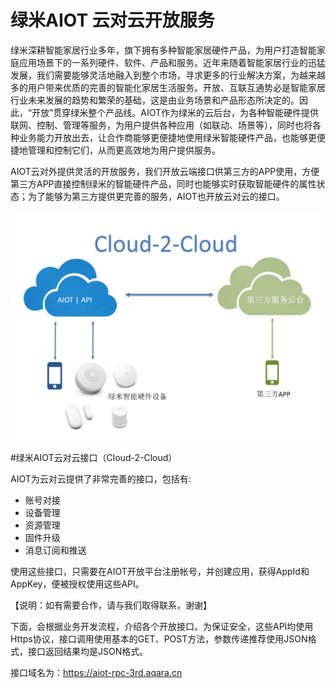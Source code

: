 # 绿米AIOT 云对云开放服务

绿米深耕智能家居行业多年，旗下拥有多种智能家居硬件产品，为用户打造智能家庭应用场景下的一系列硬件、软件、产品和服务。近年来随着智能家居行业的迅猛发展，我们需要能够灵活地融入到整个市场，寻求更多的行业解决方案，为越来越多的用户带来优质的完善的智能化家居生活服务。开放、互联互通势必是智能家居行业未来发展的趋势和繁荣的基础，这是由业务场景和产品形态所决定的。因此，“开放”贯穿绿米整个产品线。AIOT作为绿米的云后台，为各种智能硬件提供联网、控制、管理等服务，为用户提供各种应用（如联动、场景等），同时也将各种业务能力开放出去，让合作商能够更便捷地使用绿米智能硬件产品，也能够更便捷地管理和控制它们，从而更高效地为用户提供服务。

AIOT云对外提供灵活的开放服务，我们开放云端接口供第三方的APP使用，方便第三方APP直接控制绿米的智能硬件产品，同时也能够实时获取智能硬件的属性状态；为了能够为第三方提供更完善的服务，AIOT也开放云对云的接口。

![](c2c3.png)

#绿米AIOT云对云接口（Cloud-2-Cloud）

AIOT为云对云提供了非常完善的接口，包括有:

- 账号对接
- 设备管理
- 资源管理
- 固件升级
- 消息订阅和推送

使用这些接口，只需要在AIOT开放平台注册帐号，并创建应用，获得AppId和AppKey，便被授权使用这些API。

【说明：如有需要合作，请与我们取得联系，谢谢】

下面，会根据业务开发流程，介绍各个开放接口。为保证安全，这些API均使用Https协议，接口调用使用基本的GET、POST方法，参数传递推荐使用JSON格式，接口返回结果均是JSON格式。

接口域名为：https://aiot-rpc-3rd.aqara.cn